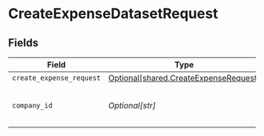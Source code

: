 # CreateExpenseDatasetRequest


## Fields

| Field                                                                                    | Type                                                                                     | Required                                                                                 | Description                                                                              | Example                                                                                  |
| ---------------------------------------------------------------------------------------- | ---------------------------------------------------------------------------------------- | ---------------------------------------------------------------------------------------- | ---------------------------------------------------------------------------------------- | ---------------------------------------------------------------------------------------- |
| `create_expense_request`                                                                 | [Optional[shared.CreateExpenseRequest]](undefined/models/shared/createexpenserequest.md) | :heavy_minus_sign:                                                                       | N/A                                                                                      |                                                                                          |
| `company_id`                                                                             | *Optional[str]*                                                                          | :heavy_check_mark:                                                                       | Unique identifier for a company.                                                         | 8a210b68-6988-11ed-a1eb-0242ac120002                                                     |